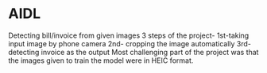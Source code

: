 # AIDL
Detecting bill/invoice from given images
3 steps of the project-
1st-taking input image by phone camera
2nd- cropping the image automatically
3rd-detecting invoice as the output
Most challenging part of the project was that the images given to train the model were in HEIC format.
